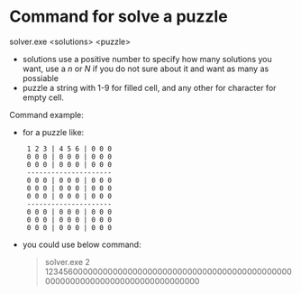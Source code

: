# Command for solve a puzzle
solver.exe \<solutions\> \<puzzle\>
 - solutions
    use a positive number to specify how many solutions you want,
    use a *n* or *N* if you do not sure about it and want as many as possiable
 - puzzle
    a string with 1-9 for filled cell, and any other for character for empty cell.

Command example:
 - for a puzzle like:

        1 2 3 | 4 5 6 | 0 0 0
        0 0 0 | 0 0 0 | 0 0 0
        0 0 0 | 0 0 0 | 0 0 0
        ---------------------
        0 0 0 | 0 0 0 | 0 0 0
        0 0 0 | 0 0 0 | 0 0 0
        0 0 0 | 0 0 0 | 0 0 0
        ---------------------
        0 0 0 | 0 0 0 | 0 0 0
        0 0 0 | 0 0 0 | 0 0 0
        0 0 0 | 0 0 0 | 0 0 0
    
 - you could use below command:
    > solver.exe 2 123456000000000000000000000000000000000000000000000000000000000000000000000000000


